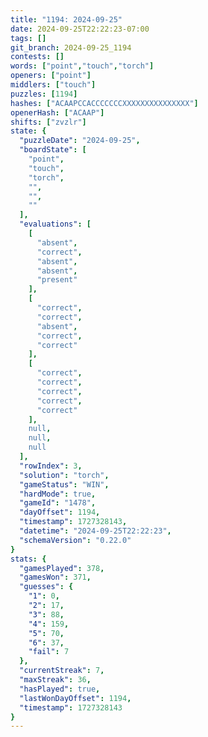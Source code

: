 ```yaml
---
title: "1194: 2024-09-25"
date: 2024-09-25T22:22:23-07:00
tags: []
git_branch: 2024-09-25_1194
contests: []
words: ["point","touch","torch"]
openers: ["point"]
middlers: ["touch"]
puzzles: [1194]
hashes: ["ACAAPCCACCCCCCCXXXXXXXXXXXXXXX"]
openerHash: ["ACAAP"]
shifts: ["zvzlr"]
state: {
  "puzzleDate": "2024-09-25",
  "boardState": [
    "point",
    "touch",
    "torch",
    "",
    "",
    ""
  ],
  "evaluations": [
    [
      "absent",
      "correct",
      "absent",
      "absent",
      "present"
    ],
    [
      "correct",
      "correct",
      "absent",
      "correct",
      "correct"
    ],
    [
      "correct",
      "correct",
      "correct",
      "correct",
      "correct"
    ],
    null,
    null,
    null
  ],
  "rowIndex": 3,
  "solution": "torch",
  "gameStatus": "WIN",
  "hardMode": true,
  "gameId": "1478",
  "dayOffset": 1194,
  "timestamp": 1727328143,
  "datetime": "2024-09-25T22:22:23",
  "schemaVersion": "0.22.0"
}
stats: {
  "gamesPlayed": 378,
  "gamesWon": 371,
  "guesses": {
    "1": 0,
    "2": 17,
    "3": 88,
    "4": 159,
    "5": 70,
    "6": 37,
    "fail": 7
  },
  "currentStreak": 7,
  "maxStreak": 36,
  "hasPlayed": true,
  "lastWonDayOffset": 1194,
  "timestamp": 1727328143
}
---
```

<!-- more -->

